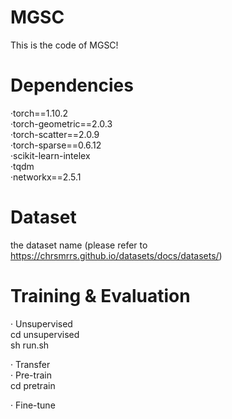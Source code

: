 # MGSC

This is the code of MGSC!

# Dependencies

·torch==1.10.2 <br>
·torch-geometric==2.0.3 <br>
·torch-scatter==2.0.9 <br>
·torch-sparse==0.6.12 <br>
·scikit-learn-intelex <br>
·tqdm <br>
·networkx==2.5.1 <br>

# Dataset 
  the dataset name (please refer to https://chrsmrrs.github.io/datasets/docs/datasets/) <br>
  
# Training & Evaluation

· Unsupervised <br>
  cd unsupervised <br>
  sh run.sh <br>


· Transfer <br>
   · Pre-train <br>
      cd pretrain
      
   
   · Fine-tune <br>
   
